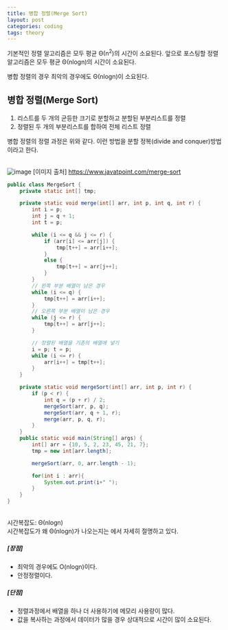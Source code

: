 ```yaml
---
title: 병합 정렬(Merge Sort)
layout: post
categories: coding
tags: theory
---
```

기본적인 정렬 알고리즘은 모두 평균 Θ(n<sup>2</sup>)의 시간이 소요된다. 앞으로 포스팅할 정렬 알고리즘은 모두 평균 
Θ(nlogn)의 시간이 소요된다.    

병합 정렬의 경우 최악의 경우에도 Θ(nlogn)이 소요된다.    

## 병합 정렬(Merge Sort)
1. 리스트를 두 개의 균등한 크기로 분할하고 분할된 부분리스트를 정렬
2. 정렬된 두 개의 부분리스트를 합하여 전체 리스트 정렬

병합 정렬의 정렬 과정은 위와 같다. 이런 방법을 분할 정복(divide and conquer)방법이라고 한다.    
<br>

![image](https://user-images.githubusercontent.com/68698007/135703290-2df29f14-78fc-458b-9616-b5f3ad9ec890.png)
[이미지 출처] https://www.javatpoint.com/merge-sort

```java
public class MergeSort {
    private static int[] tmp;

    private static void merge(int[] arr, int p, int q, int r) {
        int i = p;
        int j = q + 1;
        int t = p;

        while (i <= q && j <= r) {
            if (arr[i] <= arr[j]) {
                tmp[t++] = arr[i++];
            }
            else {
                tmp[t++] = arr[j++];
            }
        }
        // 왼쪽 부분 배열이 남은 경우
        while (i <= q) {
            tmp[t++] = arr[i++];
        }
        // 오른쪽 부분 배열이 남은 경우
        while (j <= r) {
            tmp[t++] = arr[j++];
        }

        // 정렬된 배열을 기존의 배열에 넣기
        i = p; t = p;
        while (i <= r) {
            arr[i++] = tmp[t++];
        }
    }

    private static void mergeSort(int[] arr, int p, int r) {
        if (p < r) {
            int q = (p + r) / 2;
            mergeSort(arr, p, q);
            mergeSort(arr, q + 1, r);
            merge(arr, p, q, r);
        }
    }
    public static void main(String[] args) {
        int[] arr = {10, 5, 2, 23, 45, 21, 7};  
        tmp = new int[arr.length];

        mergeSort(arr, 0, arr.length - 1);

        for(int i : arr){    
            System.out.print(i+" ");    
        } 
    }
}
```
<br>
시간복잡도: Θ(nlogn)    
<br>
시간복잡도가 왜 Θ(nlogn)가 나오는지는 <https://st-lab.tistory.com/233> 에서 자세히 절명하고 있다. 

##### [장점]
* 최악의 경우에도 O(nlogn)이다.
* 안정정렬이다.

##### [단점]
* 정렬과정에서 배열을 하나 더 사용하기에 메모리 사용량이 많다.
* 값을 복사하는 과정에서 데이터가 많을 경우 상대적으로 시간이 많이 소요된다. 

